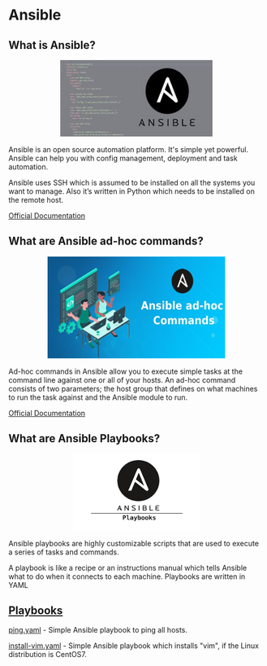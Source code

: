 # Ansible

## What is Ansible?

<p align="center">
  <img width="300" height="150" src="img/Ansible.jpg">
</p>

Ansible is an open source automation platform. It's simple yet powerful. Ansible can help you with config management, deployment and task automation.

Ansible uses SSH which is assumed to be installed on all the systems you want to manage. Also it’s written in Python which needs to be installed on the remote host.

[Official Documentation](https://www.ansible.com/)

## What are Ansible ad-hoc commands?
<p align="center">
  <img width="350" height="200" src="img/adhoc.png">
</p>

Ad-hoc commands in Ansible allow you to execute simple tasks at the command line against one or all of your hosts. An ad-hoc command consists of two parameters; the host group that defines on what machines to run the task against and the Ansible module to run.

[Official Documentation](https://docs.ansible.com/ansible/latest/user_guide/intro_adhoc.html)

## What are Ansible Playbooks?
<p align="center">
  <img width="250" height="150" src="img/AnsiblePlaybook.png">
</p>

Ansible playbooks are highly customizable scripts that are used to execute a series of tasks and commands. 

A playbook is like a recipe or an instructions manual which tells Ansible what to do when it connects to each machine. Playbooks are written in YAML

## [Playbooks](playbooks)

[ping.yaml](playbooks/ping.yaml) - Simple Ansible playbook to ping all hosts. 

[install-vim.yaml](playbooks/install-vim.yaml) - Simple Ansible playbook which installs "vim", if the Linux distribution is CentOS7. 